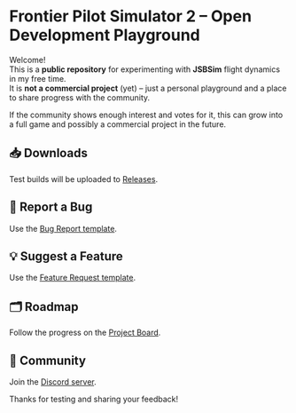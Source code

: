 # Frontier Pilot Simulator 2 – Open Development Playground

Welcome!  
This is a **public repository** for experimenting with **JSBSim** flight dynamics in my free time.  
It is **not a commercial project** (yet) – just a personal playground and a place to share progress with the community.  

If the community shows enough interest and votes for it, this can grow into a full game and possibly a commercial project in the future.  

## 📥 Downloads
Test builds will be uploaded to [Releases](https://fps2.frontierpilot.net/).

## 🐞 Report a Bug
Use the [Bug Report template](https://github.com/FrontierPilot/Frontier-Pilot-Simulator-2-JSBSim/issues/new?assignees=&labels=bug&template=bug_report.md).

## 💡 Suggest a Feature
Use the [Feature Request template](https://github.com/FrontierPilot/Frontier-Pilot-Simulator-2-JSBSim/issues/new?assignees=&labels=feature&template=feature_request.md).

## 🗂 Roadmap
Follow the progress on the [Project Board](https://github.com/users/FrontierPilot/projects/1).

## 💬 Community
Join the [Discord server](https://discord.gg/qVxtGKQ5f2).

Thanks for testing and sharing your feedback!

